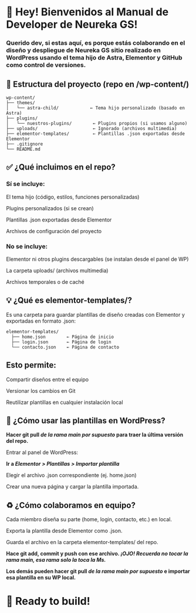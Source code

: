 # 📆 Hey! Bienvenidos al Manual de Developer de Neureka GS!

### Querido dev, si estas aquí, es porque estás colaborando en el diseño y despliegue de Neureka GS sitio realizado en WordPress usando el tema hijo de Astra, Elementor y GitHub como control de versiones.

## 📆 Estructura del proyecto (repo en /wp-content/)

```
wp-content/
├── themes/
│   └── astra-child/            ← Tema hijo personalizado (basado en Astra)
├── plugins/
│   └── nuestros-plugins/        ← Plugins propios (si usamos alguno)
├── uploads/                     ← Ignorado (archivos multimedia)
├── elementor-templates/         ← Plantillas .json exportadas desde Elementor
├── .gitignore
└── README.md
```

## ✅ ¿Qué incluimos en el repo?

### Sí se incluye:

El tema hijo (código, estilos, funciones personalizadas)

Plugins personalizados (si se crean)

Plantillas .json exportadas desde Elementor

Archivos de configuración del proyecto

### No se incluye:

Elementor ni otros plugins descargables (se instalan desde el panel de WP)

La carpeta uploads/ (archivos multimedia)

Archivos temporales o de caché

## 💡 ¿Qué es elementor-templates/?

Es una carpeta para guardar plantillas de diseño creadas con Elementor y exportadas en formato .json:

```
elementor-templates/
  ├── home.json        ← Página de inicio
  ├── login.json       ← Página de login
  └── contacto.json    ← Página de contacto
```

## Esto permite:

Compartir diseños entre el equipo

Versionar los cambios en Git

Reutilizar plantillas en cualquier instalación local

## 🤖 ¿Cómo usar las plantillas en WordPress?

**Hacer git pull  _de la rama main por supuesto_ para traer la última versión del repo.**

Entrar al panel de WordPress:

**Ir a _Elementor > Plantillas > Importar plantilla_**

Elegir el archivo .json correspondiente (ej. home.json)

Crear una nueva página y cargar la plantilla importada.

## ♻️ ¿Cómo colaboramos en equipo?

Cada miembro diseña su parte (home, login, contacto, etc.) en local.

Exporta la plantilla desde Elementor como .json.

Guarda el archivo en la carpeta elementor-templates/ del repo.

**Hace git add, commit y push con ese archivo. _¡OJO! Recuerda no tocar la rama main, esa rama solo la toca la Ms._**

**Los demás pueden hacer git pull _de la rama main por supuesto_ e importar esa plantilla en su WP local.**

# 🚀 Ready to build!
